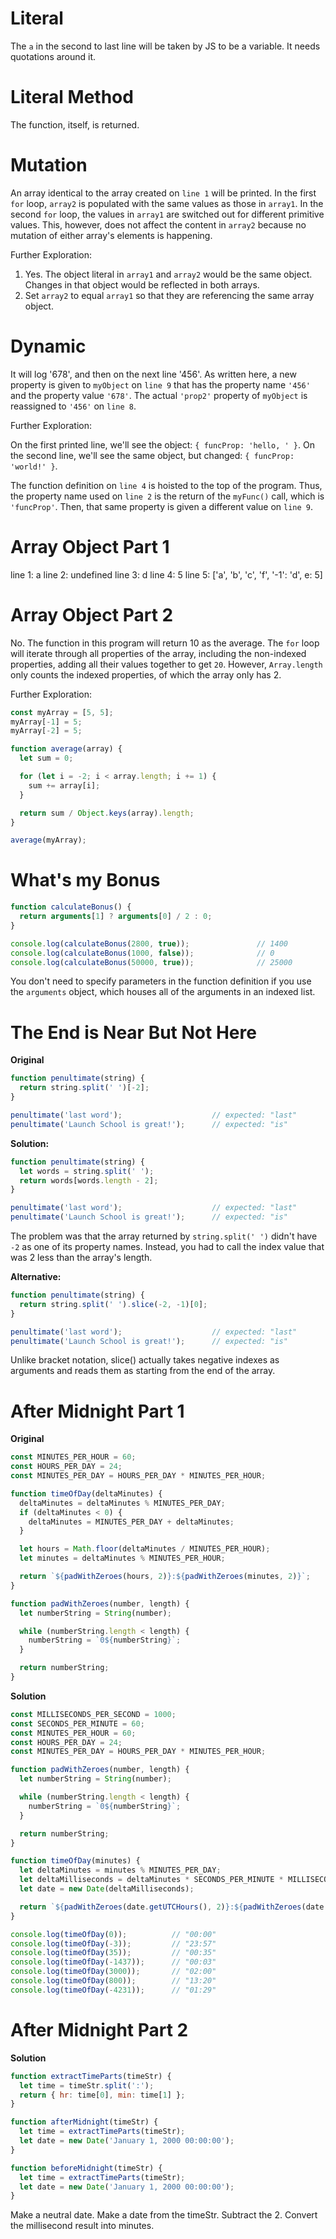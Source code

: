# Literal

The `a` in the second to last line will be taken by JS to be a variable. It needs quotations around it.

# Literal Method

The function, itself, is returned.

# Mutation

An array identical to the array created on `line 1` will be printed. In the first `for` loop, `array2` is populated with the same values as those in `array1`. In the second `for` loop, the values in `array1` are switched out for different primitive values. This, however, does not affect the content in `array2` because no mutation of either array's elements is happening.

Further Exploration:

1.  Yes. The object literal in `array1` and `array2` would be the same object. Changes in that object would be reflected in both arrays.
2.  Set `array2` to equal `array1` so that they are referencing the same array object.

# Dynamic

It will log '678', and then on the next line '456'. As written here, a new property is given to `myObject` on `line 9` that has the property name `'456'` and the property value `'678'`. The actual `'prop2'` property of `myObject` is reassigned to `'456'` on `line 8`.

Further Exploration:

On the first printed line, we'll see the object: `{ funcProp: 'hello, ' }`.
On the second line, we'll see the same object, but changed: `{ funcProp: 'world!' }`.

The function definition on `line 4` is hoisted to the top of the program. Thus, the property name used on `line 2` is the return of the `myFunc()` call, which is `'funcProp'`. Then, that same property is given a different value on `line 9`.

# Array Object Part 1

line  1: a
line  2: undefined
line  3: d
line  4: 5
line  5: ['a', 'b', 'c', 'f', '-1': 'd', e: 5]

# Array Object Part 2

No. The function in this program will return 10 as the average. The `for` loop will iterate through all properties of the array, including the non-indexed properties, adding all their values together to get `20`. However, `Array.length` only counts the indexed properties, of which the array only has 2.

Further Exploration:

```javascript
const myArray = [5, 5];
myArray[-1] = 5;
myArray[-2] = 5;

function average(array) {
  let sum = 0;

  for (let i = -2; i < array.length; i += 1) {
    sum += array[i];
  }

  return sum / Object.keys(array).length;
}

average(myArray);
```

# What's my Bonus

```javascript
function calculateBonus() {
  return arguments[1] ? arguments[0] / 2 : 0;
}

console.log(calculateBonus(2800, true));               // 1400
console.log(calculateBonus(1000, false));              // 0
console.log(calculateBonus(50000, true));              // 25000
```
You don't need to specify parameters in the function definition if you use the `arguments` object, which houses all of the arguments in an indexed list.

# The End is Near But Not Here

**Original**
```javascript
function penultimate(string) {
  return string.split(' ')[-2];
}

penultimate('last word');                    // expected: "last"
penultimate('Launch School is great!');      // expected: "is"
```

**Solution:**
```javascript
function penultimate(string) {
  let words = string.split(' ');
  return words[words.length - 2];
}

penultimate('last word');                    // expected: "last"
penultimate('Launch School is great!');      // expected: "is"
```

The problem was that the array returned by `string.split(' ')` didn't have `-2` as one of its property names. Instead, you had to call the index value that was 2 less than the array's length.

**Alternative:**
```javascript
function penultimate(string) {
  return string.split(' ').slice(-2, -1)[0];
}

penultimate('last word');                    // expected: "last"
penultimate('Launch School is great!');      // expected: "is"
```

Unlike bracket notation, slice() actually takes negative indexes as arguments and reads them as starting from the end of the array.

# After Midnight Part 1

**Original**
```javascript
const MINUTES_PER_HOUR = 60;
const HOURS_PER_DAY = 24;
const MINUTES_PER_DAY = HOURS_PER_DAY * MINUTES_PER_HOUR;

function timeOfDay(deltaMinutes) {
  deltaMinutes = deltaMinutes % MINUTES_PER_DAY;
  if (deltaMinutes < 0) {
    deltaMinutes = MINUTES_PER_DAY + deltaMinutes;
  }

  let hours = Math.floor(deltaMinutes / MINUTES_PER_HOUR);
  let minutes = deltaMinutes % MINUTES_PER_HOUR;

  return `${padWithZeroes(hours, 2)}:${padWithZeroes(minutes, 2)}`;
}

function padWithZeroes(number, length) {
  let numberString = String(number);

  while (numberString.length < length) {
    numberString = `0${numberString}`;
  }

  return numberString;
}
```

**Solution**
```javascript
const MILLISECONDS_PER_SECOND = 1000;
const SECONDS_PER_MINUTE = 60;
const MINUTES_PER_HOUR = 60;
const HOURS_PER_DAY = 24;
const MINUTES_PER_DAY = HOURS_PER_DAY * MINUTES_PER_HOUR;

function padWithZeroes(number, length) {
  let numberString = String(number);

  while (numberString.length < length) {
    numberString = `0${numberString}`;
  }

  return numberString;
}

function timeOfDay(minutes) {
  let deltaMinutes = minutes % MINUTES_PER_DAY;
  let deltaMilliseconds = deltaMinutes * SECONDS_PER_MINUTE * MILLISECONDS_PER_SECOND;
  let date = new Date(deltaMilliseconds);

  return `${padWithZeroes(date.getUTCHours(), 2)}:${padWithZeroes(date.getUTCMinutes(), 2)}`;
}

console.log(timeOfDay(0));          // "00:00"
console.log(timeOfDay(-3));         // "23:57"
console.log(timeOfDay(35));         // "00:35"
console.log(timeOfDay(-1437));      // "00:03"
console.log(timeOfDay(3000));       // "02:00"
console.log(timeOfDay(800));        // "13:20"
console.log(timeOfDay(-4231));      // "01:29"
```

# After Midnight Part 2

**Solution**
```javascript
function extractTimeParts(timeStr) {
  let time = timeStr.split(':');
  return { hr: time[0], min: time[1] };
}

function afterMidnight(timeStr) {
  let time = extractTimeParts(timeStr);
  let date = new Date('January 1, 2000 00:00:00');
}

function beforeMidnight(timeStr) {
  let time = extractTimeParts(timeStr);
  let date = new Date('January 1, 2000 00:00:00');
}
```
Make a neutral date.
Make a date from the timeStr.
Subtract the 2.
Convert the millisecond result into minutes.
